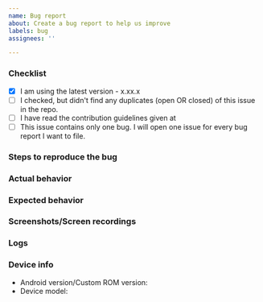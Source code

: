 ```yaml
---
name: Bug report
about: Create a bug report to help us improve
labels: bug
assignees: ''

---
```


<!--
Oh no, a bug! It happens. Thanks for reporting an issue with NewPipe. To make it easier for us to help you please enter detailed information in the template we have provided below. If a section isn't relevant, just delete it, though it would be helpful to still provide as much detail as possible.
-->

<!-- IF YOU DON'T FILL IN THE TEMPLATE PROPERLY, YOUR ISSUE IS LIABLE TO BE CLOSED. If you feel tired/lazy right now, open your issue some other time. We'll wait. -->

<!-- The comments between these brackets won't show up in the submitted issue (as you can see in the Preview). -->

### Checklist
<!-- This checklist is COMPULSORY. The first box has been checked for you to show you how it is done. -->

- [x] I am using the latest version - x.xx.x
- [ ] I checked, but didn't find any duplicates (open OR closed) of this issue in the repo. <!-- Seriously, check. O_O -->
- [ ] I have read the contribution guidelines given at
- [ ] This issue contains only one bug. I will open one issue for every bug report I want to file.

### Steps to reproduce the bug
<!--
1. Go to '...'
2. Press on '....'
3. Swipe down to '....'
-->

<!-- If you can't cause the bug to show up again reliably (and hence don't have a proper set of steps to give us), please still try to give as many details as possible on how you think you encountered the bug. -->



### Actual behavior
<!-- Tell us what happens with the steps given above. -->



### Expected behavior
<!-- Tell us what you expect to happen. -->



### Screenshots/Screen recordings
<!-- If applicable, add screenshots or a screen recording to help explain your problem. GitHub supports uploading them directly in the issue text box. If your file is too big for Github to accept, feel free to paste a link from an image/video hoster here instead. -->

<!-- DON'T POST SCREENSHOTS OF THE ERROR PAGE. Use the buttons given on the error page to paste the error as text in the Logs section below. -->



### Logs
<!-- If your bug includes a crash (where you're shown the Error Report page with a bunch of info), tap on "Copy formatted report" at the bottom and paste it here: -->

<!-- That's right, here! -->



<!-- Please fill this out when you do not provide a log generate by NewPipe -->

### Device info

 - Android version/Custom ROM version:
 - Device model:
